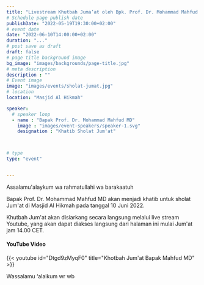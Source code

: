 ```yaml
---
title: "Livestream Khutbah Juma’at oleh Bpk. Prof. Dr. Mohammad Mahfud MD"
# Schedule page publish date
publishDate: "2022-05-19T19:30:00+02:00"
# event date
date: "2022-06-10T14:00:00+02:00"
duration: "..."
# post save as draft
draft: false
# page title background image
bg_image: "images/backgrounds/page-title.jpg"
# meta description
description : ""
# Event image
image: "images/events/sholat-jumat.jpg"
# location
location: "Masjid Al Hikmah"

speaker:
  # speaker loop
  - name : "Bapak Prof. Dr. Mohammad Mahfud MD"
    image : "images/event-speakers/speaker-1.svg"
    designation : "Khatib Sholat Jum'at"



# type
type: "event"


---
```


Assalamu'alaykum wa rahmatullahi wa barakaatuh

Bapak Prof. Dr. Mohammad Mahfud MD akan menjadi khatib untuk sholat Jum'at di Masjid Al Hikmah pada tanggal 10 Juni 2022.

Khutbah Jum'at akan disiarkang secara langsung melalui live stream Youtube, yang akan dapat diakses langsung dari halaman ini mulai Jum'at jam 14.00 CET.

#### YouTube Video

{{< youtube id="Dtgd9zMyqF0" title="Khotbah Jum'at Bapak Mahfud MD" >}}




Wassalamu ‘alaikum wr wb
